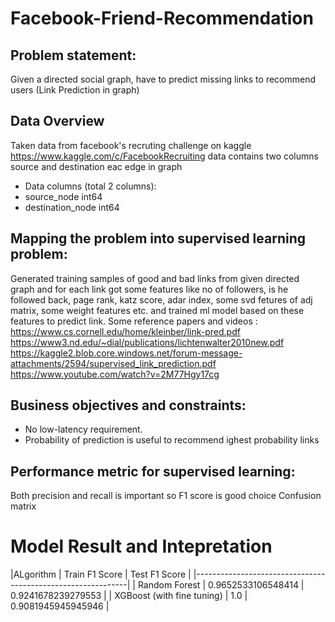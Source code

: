 # Facebook-Friend-Recommendation

## Problem statement:
Given a directed social graph, have to predict missing links to recommend users (Link Prediction in graph)

## Data Overview
Taken data from facebook's recruting challenge on kaggle https://www.kaggle.com/c/FacebookRecruiting
data contains two columns source and destination eac edge in graph

- Data columns (total 2 columns):  
- source_node         int64  
- destination_node    int64  

## Mapping the problem into supervised learning problem:
Generated training samples of good and bad links from given directed graph and for each link got some features like no of followers, is he followed back, page rank, katz score, adar index, some svd fetures of adj matrix, some weight features etc. and trained ml model based on these features to predict link.
Some reference papers and videos :
https://www.cs.cornell.edu/home/kleinber/link-pred.pdf
https://www3.nd.edu/~dial/publications/lichtenwalter2010new.pdf
https://kaggle2.blob.core.windows.net/forum-message-attachments/2594/supervised_link_prediction.pdf
https://www.youtube.com/watch?v=2M77Hgy17cg


## Business objectives and constraints:
- No low-latency requirement.
- Probability of prediction is useful to recommend ighest probability links

## Performance metric for supervised learning:
Both precision and recall is important so F1 score is good choice
Confusion matrix



#  Model Result and Intepretation 

|ALgorithm | Train F1 Score | Test F1 Score | 
|-------------------------------------------------------------|
| Random Forest | 0.9652533106548414 | 0.9241678239279553 | 
| XGBoost (with fine tuning) | 1.0 | 0.9081945945945946 |
